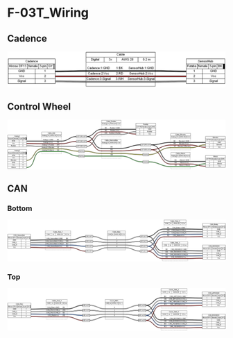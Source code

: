 # F-03T_Wiring
## Cadence
![Cadence](Cadence.png)
## Control Wheel
![Control Wheel](ControlWheel.png)
## CAN
### Bottom
![Bottom](CAN_Bottom.png)
### Top
![Top](CAN_Top.png)
